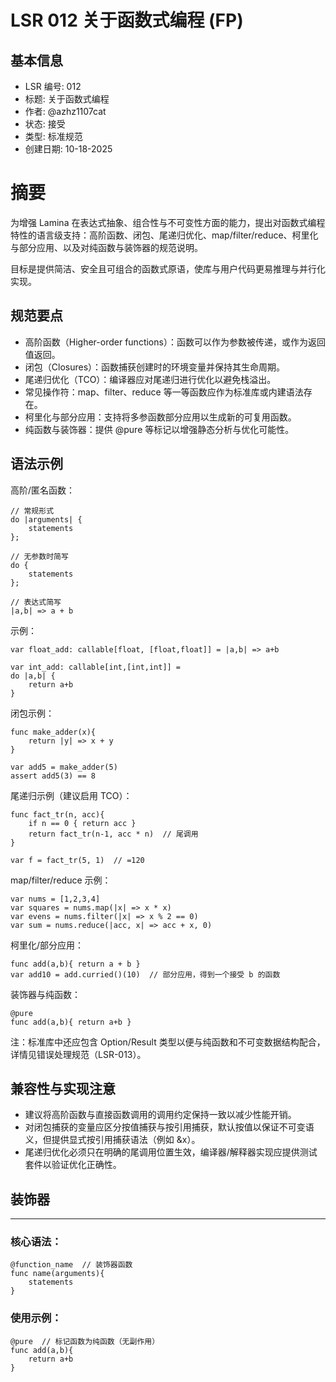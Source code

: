 # LSR 012 关于函数式编程 (FP)

## 基本信息

- LSR 编号: 012
- 标题: 关于函数式编程
- 作者: @azhz1107cat
- 状态: 接受
- 类型: 标准规范
- 创建日期: 10-18-2025

# 摘要

为增强 Lamina 在表达式抽象、组合性与不可变性方面的能力，提出对函数式编程特性的语言级支持：高阶函数、闭包、尾递归优化、map/filter/reduce、柯里化与部分应用、以及对纯函数与装饰器的规范说明。

目标是提供简洁、安全且可组合的函数式原语，使库与用户代码更易推理与并行化实现。

## 规范要点

- 高阶函数（Higher-order functions）：函数可以作为参数被传递，或作为返回值返回。
- 闭包（Closures）：函数捕获创建时的环境变量并保持其生命周期。
- 尾递归优化（TCO）：编译器应对尾递归进行优化以避免栈溢出。
- 常见操作符：map、filter、reduce 等一等函数应作为标准库或内建语法存在。
- 柯里化与部分应用：支持将多参函数部分应用以生成新的可复用函数。
- 纯函数与装饰器：提供 @pure 等标记以增强静态分析与优化可能性。

## 语法示例

高阶/匿名函数：
```
// 常规形式
do |arguments| {
    statements
};

// 无参数时简写
do {
    statements
};

// 表达式简写
|a,b| => a + b
```

示例：
```
var float_add: callable[float, [float,float]] = |a,b| => a+b

var int_add: callable[int,[int,int]] =
do |a,b| {
    return a+b
}
```

闭包示例：
```
func make_adder(x){
    return |y| => x + y
}

var add5 = make_adder(5)
assert add5(3) == 8
```

尾递归示例（建议启用 TCO）：
```
func fact_tr(n, acc){
    if n == 0 { return acc }
    return fact_tr(n-1, acc * n)  // 尾调用
}

var f = fact_tr(5, 1)  // =120
```

map/filter/reduce 示例：
```
var nums = [1,2,3,4]
var squares = nums.map(|x| => x * x)
var evens = nums.filter(|x| => x % 2 == 0)
var sum = nums.reduce(|acc, x| => acc + x, 0)
```

柯里化/部分应用：
```
func add(a,b){ return a + b }
var add10 = add.curried()(10)  // 部分应用，得到一个接受 b 的函数
```

装饰器与纯函数：
```
@pure
func add(a,b){ return a+b }
```

注：标准库中还应包含 Option/Result 类型以便与纯函数和不可变数据结构配合，详情见错误处理规范（LSR-013）。

## 兼容性与实现注意

- 建议将高阶函数与直接函数调用的调用约定保持一致以减少性能开销。
- 对闭包捕获的变量应区分按值捕获与按引用捕获，默认按值以保证不可变语义，但提供显式按引用捕获语法（例如 &x）。
- 尾递归优化必须只在明确的尾调用位置生效，编译器/解释器实现应提供测试套件以验证优化正确性。


## 装饰器

---
### 核心语法：
```
@function_name  // 装饰器函数
func name(arguments){
    statements
}
```
### 使用示例：
```
@pure  // 标记函数为纯函数（无副作用）
func add(a,b){
    return a+b
}
```